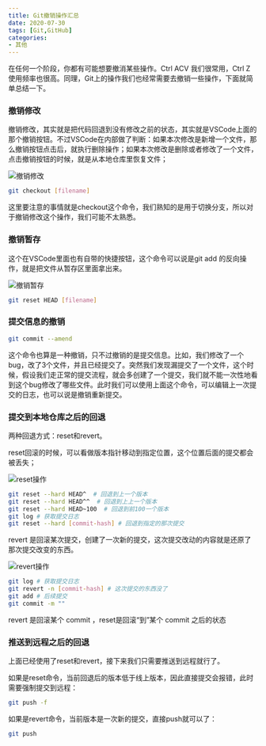 ```yaml
---
title: Git撤销操作汇总
date: 2020-07-30
tags: [Git,GitHub]
categories: 
- 其他
---
```


在任何一个阶段，你都有可能想要撤消某些操作。Ctrl ACV 我们很常用，Ctrl Z 使用频率也很高。同理，Git上的操作我们也经常需要去撤销一些操作，下面就简单总结一下。

### 撤销修改

撤销修改，其实就是把代码回退到没有修改之前的状态，其实就是VSCode上面的那个撤销按钮。不过VSCode在内部做了判断：如果本次修改是新增一个文件，那么撤销按钮点击后，就执行删除操作；如果本次修改是删除或者修改了一个文件，点击撤销按钮的时候，就是从本地仓库里恢复文件；

![撤销修改](https://gitee.com/beat-the-buzzer/pictures/raw/master/git/git01.png)

```bash
git checkout [filename]
```

这里要注意的事情就是checkout这个命令，我们熟知的是用于切换分支，所以对于撤销修改这个操作，我们可能不太熟悉。

### 撤销暂存

这个在VSCode里面也有自带的快捷按钮，这个命令可以说是git add 的反向操作，就是把文件从暂存区里面拿出来。

![撤销暂存](https://gitee.com/beat-the-buzzer/pictures/raw/master/git/git02.png)

```bash
git reset HEAD [filename]
```

### 提交信息的撤销

```bash
git commit --amend
```

这个命令也算是一种撤销，只不过撤销的是提交信息。比如，我们修改了一个bug，改了3个文件，并且已经提交了。突然我们发现漏提交了一个文件，这个时候，假设我们走正常的提交流程，就会多创建了一个提交，我们就不能一次性地看到这个bug修改了哪些文件。此时我们可以使用上面这个命令，可以编辑上一次提交的日志，也可以说是撤销重新提交。

### 提交到本地仓库之后的回退

两种回退方式：reset和revert。

reset回滚的时候，可以看做版本指针移动到指定位置，这个位置后面的提交都会被丢失；

![reset操作](https://gitee.com/beat-the-buzzer/pictures/raw/master/git/git03.jpeg)

```bash
git reset --hard HEAD^  # 回退到上一个版本
git reset --hard HEAD^^  # 回退到上上一个版本
git reset --hard HEAD~100  # 回退到前100一个版本
git log # 获取提交日志
git reset --hard [commit-hash] # 回退到指定的那次提交
```

revert 是回滚某次提交，创建了一次新的提交，这次提交改动的内容就是还原了那次提交改变的东西。

![revert操作](https://gitee.com/beat-the-buzzer/pictures/raw/master/git/git04.jpeg)

```bash
git log # 获取提交日志
git revert -n [commit-hash] # 这次提交的东西没了
git add # 后续提交
git commit -m ""
```

revert 是回滚某个 commit ，reset是回滚“到”某个 commit 之后的状态

### 推送到远程之后的回退

上面已经使用了reset和revert，接下来我们只需要推送到远程就行了。

如果是reset命令，当前回退后的版本低于线上版本，因此直接提交会报错，此时需要强制提交到远程：

```bash
git push -f
```

如果是revert命令，当前版本是一次新的提交，直接push就可以了：

```bash
git push
```